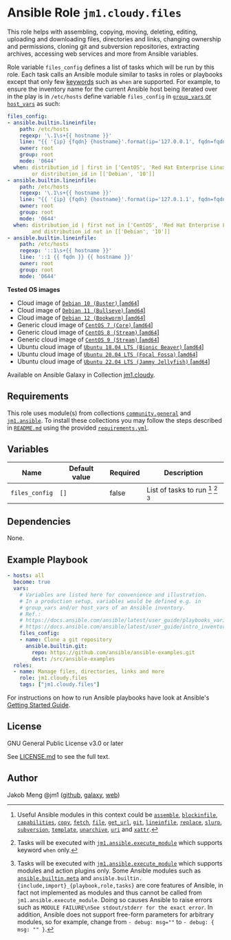 # Ansible Role `jm1.cloudy.files`

This role helps with assembling, copying, moving, deleting, editing, uploading and downloading files, directories and
links, changing ownership and permissions, cloning git and subversion repositories, extracting archives, accessing web
services and more from Ansible variables.

Role variable `files_config` defines a list of tasks which will be run by this role. Each task calls an Ansible module
similar to tasks in roles or playbooks except that only few [keywords][playbooks-keywords] such as `when` are supported.
For example, to ensure the inventory name for the current Ansible host being iterated over in the play is in
`/etc/hosts` define variable `files_config` in [`group_vars` or `host_vars`][ansible-inventory] as such:

```yml
files_config:
- ansible.builtin.lineinfile:
    path: /etc/hosts
    regexp: '\.1\s+{{ hostname }}'
    line: "{{ '{ip} {fqdn} {hostname}'.format(ip='127.0.0.1', fqdn=fqdn, hostname=hostname) }}"
    owner: root
    group: root
    mode: '0644'
  when: distribution_id | first in ['CentOS', 'Red Hat Enterprise Linux']
        or distribution_id in [['Debian', '10']]
- ansible.builtin.lineinfile:
    path: /etc/hosts
    regexp: '\.1\s+{{ hostname }}'
    line: "{{ '{ip} {fqdn} {hostname}'.format(ip='127.0.1.1', fqdn=fqdn, hostname=hostname) }}"
    owner: root
    group: root
    mode: '0644'
  when: distribution_id | first not in ['CentOS', 'Red Hat Enterprise Linux']
        and distribution_id not in [['Debian', '10']]
- ansible.builtin.lineinfile:
    path: /etc/hosts
    regexp: '::1\s+{{ hostname }}'
    line: '::1 {{ fqdn }} {{ hostname }}'
    owner: root
    group: root
    mode: '0644'
```

[ansible-inventory]: https://docs.ansible.com/ansible/latest/user_guide/intro_inventory.html
[playbooks-keywords]: https://docs.ansible.com/ansible/latest/reference_appendices/playbooks_keywords.html

**Tested OS images**
- Cloud image of [`Debian 10 (Buster)` \[`amd64`\]](https://cdimage.debian.org/cdimage/openstack/current/)
- Cloud image of [`Debian 11 (Bullseye)` \[`amd64`\]](https://cdimage.debian.org/images/cloud/bullseye/latest/)
- Cloud image of [`Debian 12 (Bookworm)` \[`amd64`\]](https://cdimage.debian.org/images/cloud/bookworm/)
- Generic cloud image of [`CentOS 7 (Core)` \[`amd64`\]](https://cloud.centos.org/centos/7/images/)
- Generic cloud image of [`CentOS 8 (Stream)` \[`amd64`\]](https://cloud.centos.org/centos/8-stream/x86_64/images/)
- Generic cloud image of [`CentOS 9 (Stream)` \[`amd64`\]](https://cloud.centos.org/centos/9-stream/x86_64/images/)
- Ubuntu cloud image of [`Ubuntu 18.04 LTS (Bionic Beaver)` \[`amd64`\]](https://cloud-images.ubuntu.com/bionic/current/)
- Ubuntu cloud image of [`Ubuntu 20.04 LTS (Focal Fossa)` \[`amd64`\]](https://cloud-images.ubuntu.com/focal/)
- Ubuntu cloud image of [`Ubuntu 22.04 LTS (Jammy Jellyfish)` \[`amd64`\]](https://cloud-images.ubuntu.com/jammy/)

Available on Ansible Galaxy in Collection [jm1.cloudy](https://galaxy.ansible.com/jm1/cloudy).

## Requirements

This role uses module(s) from collections [`community.general`][galaxy-community-general] and [`jm1.ansible`][
galaxy-jm1-ansible]. To install these collections you may follow the steps described in [`README.md`][jm1-cloudy-readme]
using the provided [`requirements.yml`][jm1-cloudy-requirements].

[galaxy-community-general]: https://galaxy.ansible.com/community/general
[galaxy-jm1-ansible]: https://galaxy.ansible.com/jm1/ansible
[jm1-cloudy-readme]: ../../README.md
[jm1-cloudy-requirements]: ../../requirements.yml

## Variables

| Name           | Default value | Required | Description |
| -------------- | ------------- | -------- | ----------- |
| `files_config` | `[]`          | false    | List of tasks to run [^example-modules] [^supported-keywords] [^supported-modules] |

[^supported-modules]: Tasks will be executed with [`jm1.ansible.execute_module`][jm1-ansible-execute-module] which
supports modules and action plugins only. Some Ansible modules such as [`ansible.builtin.meta`][ansible-builtin-meta]
and `ansible.builtin.{include,import}_{playbook,role,tasks}` are core features of Ansible, in fact not implemented as
modules and thus cannot be called from `jm1.ansible.execute_module`. Doing so causes Ansible to raise errors such as
`MODULE FAILURE\nSee stdout/stderr for the exact error`. In addition, Ansible does not support free-form parameters
for arbitrary modules, so for example, change from `- debug: msg=""` to `- debug: { msg: "" }`.

[^supported-keywords]: Tasks will be executed with [`jm1.ansible.execute_module`][jm1-ansible-execute-module] which
supports keyword `when` only.

[^example-modules]: Useful Ansible modules in this context could be [`assemble`][ansible-builtin-assemble],
[`blockinfile`][ansible-builtin-blockinfile], [`capabilities`][community-general-capabilities], [`copy`][
ansible-builtin-copy], [`fetch`][ansible-builtin-fetch], [`file`][ansible-builtin-file], [`get_url`][
ansible-builtin-get-url], [`git`][ansible-builtin-git], [`lineinfile`][ansible-builtin-lineinfile], [`replace`][
ansible-builtin-replace], [`slurp`][ansible-builtin-slurp], [`subversion`][ansible-builtin-subversion], [`template`][
ansible-builtin-template], [`unarchive`][ansible-builtin-unarchive], [`uri`][ansible-builtin-uri] and [`xattr`][
community-general-xattr].

[ansible-builtin-assemble]: https://docs.ansible.com/ansible/latest/collections/ansible/builtin/assemble_module.html
[ansible-builtin-blockinfile]: https://docs.ansible.com/ansible/latest/collections/ansible/builtin/blockinfile_module.html
[ansible-builtin-copy]: https://docs.ansible.com/ansible/latest/collections/ansible/builtin/copy_module.html
[ansible-builtin-fetch]: https://docs.ansible.com/ansible/latest/collections/ansible/builtin/fetch_module.html
[ansible-builtin-file]: https://docs.ansible.com/ansible/latest/collections/ansible/builtin/file_module.html
[ansible-builtin-get-url]: https://docs.ansible.com/ansible/latest/collections/ansible/builtin/get_url_module.html
[ansible-builtin-git]: https://docs.ansible.com/ansible/latest/collections/ansible/builtin/git_module.html
[ansible-builtin-lineinfile]: https://docs.ansible.com/ansible/latest/collections/ansible/builtin/lineinfile_module.html
[ansible-builtin-meta]: https://docs.ansible.com/ansible/latest/collections/ansible/builtin/meta_module.html
[ansible-builtin-replace]: https://docs.ansible.com/ansible/latest/collections/ansible/builtin/replace_module.html
[ansible-builtin-slurp]: https://docs.ansible.com/ansible/latest/collections/ansible/builtin/slurp_module.html
[ansible-builtin-subversion]: https://docs.ansible.com/ansible/latest/collections/ansible/builtin/subversion_module.html
[ansible-builtin-template]: https://docs.ansible.com/ansible/latest/collections/ansible/builtin/template_module.html
[ansible-builtin-unarchive]: https://docs.ansible.com/ansible/latest/collections/ansible/builtin/unarchive_module.html
[ansible-builtin-uri]: https://docs.ansible.com/ansible/latest/collections/ansible/builtin/uri_module.html
[community-general-capabilities]: https://docs.ansible.com/ansible/latest/collections/community/general/capabilities_module.html
[community-general-xattr]: https://docs.ansible.com/ansible/latest/collections/community/general/xattr_module.html
[jm1-ansible-execute-module]: https://github.com/JM1/ansible-collection-jm1-ansible/blob/master/plugins/modules/execute_module.py

## Dependencies

None.

## Example Playbook

```yml
- hosts: all
  become: true
  vars:
    # Variables are listed here for convenience and illustration.
    # In a production setup, variables would be defined e.g. in
    # group_vars and/or host_vars of an Ansible inventory.
    # Ref.:
    # https://docs.ansible.com/ansible/latest/user_guide/playbooks_variables.html
    # https://docs.ansible.com/ansible/latest/user_guide/intro_inventory.html
    files_config:
    - name: Clone a git repository
      ansible.builtin.git:
        repo: https://github.com/ansible/ansible-examples.git
        dest: /src/ansible-examples
  roles:
  - name: Manage files, directories, links and more
    role: jm1.cloudy.files
    tags: ["jm1.cloudy.files"]
```

For instructions on how to run Ansible playbooks have look at Ansible's
[Getting Started Guide](https://docs.ansible.com/ansible/latest/network/getting_started/first_playbook.html).

## License

GNU General Public License v3.0 or later

See [LICENSE.md](../../LICENSE.md) to see the full text.

## Author

Jakob Meng
@jm1 ([github](https://github.com/jm1), [galaxy](https://galaxy.ansible.com/jm1), [web](http://www.jakobmeng.de))
